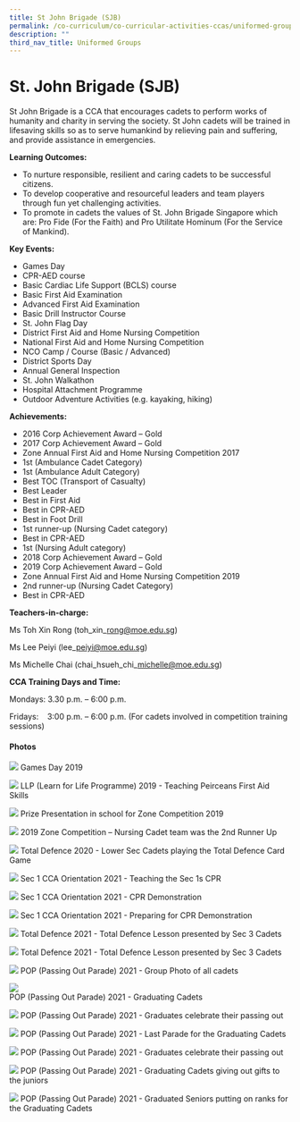 ```yaml
---
title: St John Brigade (SJB)
permalink: /co-curriculum/co-curricular-activities-ccas/uniformed-groups-st-johns-brigade/
description: ""
third_nav_title: Uniformed Groups
---
```

# **St. John Brigade (SJB)**

St John Brigade is a CCA that encourages cadets to perform works of humanity and charity in serving the society. St John cadets will be trained in lifesaving skills so as to serve humankind by relieving pain and suffering, and provide assistance in emergencies.

**Learning Outcomes:**

*   To nurture responsible, resilient and caring cadets to be successful citizens.
*   To develop cooperative and resourceful leaders and team players through fun yet challenging activities.
*   To promote in cadets the values of St. John Brigade Singapore which are: Pro Fide (For the Faith) and Pro Utilitate Hominum (For the Service of Mankind). 

**Key Events:**

*   Games Day
*   CPR-AED course
*   Basic Cardiac Life Support (BCLS) course
*   Basic First Aid Examination
*   Advanced First Aid Examination
*   Basic Drill Instructor Course
*   St. John Flag Day
*   District First Aid and Home Nursing Competition
*   National First Aid and Home Nursing Competition
*   NCO Camp / Course (Basic / Advanced)
*   District Sports Day
*   Annual General Inspection
*   St. John Walkathon
*   Hospital Attachment Programme
*   Outdoor Adventure Activities (e.g. kayaking, hiking)

**Achievements:**

*   2016 Corp Achievement Award – Gold
*   2017 Corp Achievement Award – Gold
*   Zone Annual First Aid and Home Nursing Competition 2017
*   1st (Ambulance Cadet Category)
*   1st (Ambulance Adult Category)
*   Best TOC (Transport of Casualty)
*   Best Leader
*   Best in First Aid
*   Best in CPR-AED
*   Best in Foot Drill
*   1st runner-up (Nursing Cadet category)
*   Best in CPR-AED
*   1st (Nursing Adult category)
*   2018 Corp Achievement Award – Gold
*   2019 Corp Achievement Award – Gold
*   Zone Annual First Aid and Home Nursing Competition 2019
*   2nd runner-up (Nursing Cadet Category)
*   Best in CPR-AED

**Teachers-in-charge:**

Ms Toh Xin Rong (toh\_xin\_rong@moe.edu.sg)

Ms Lee Peiyi (lee\_peiyi@moe.edu.sg)

Ms Michelle Chai (chai\_hsueh\_chi\_michelle@moe.edu.sg)

**CCA Training Days and Time:**

Mondays: 3.30 p.m. – 6:00 p.m.

Fridays:    3:00 p.m. – 6:00 p.m. (For cadets involved in competition training sessions)

#### Photos

![](/images/Photo-17.jpg)
Games Day 2019

![](/images/Photo-16.jpg)
LLP (Learn for Life Programme) 2019 - Teaching Peirceans First Aid Skills

![](/images/Photo-15-1.jpg)
Prize Presentation in school for Zone Competition 2019

![](/images/Photo-14-1-scaled.jpg)
2019 Zone Competition – Nursing Cadet team was the 2nd Runner Up

![](/images/Photo-13-1-scaled.jpg)
Total Defence 2020 - Lower Sec Cadets playing the Total Defence Card Game

![](/images/Photo-12-2-scaled.jpg)
Sec 1 CCA Orientation 2021 - Teaching the Sec 1s CPR

![](/images/Photo-11-2-scaled.jpg)
Sec 1 CCA Orientation 2021 - CPR Demonstration

![](/images/Photo-10-3-scaled.jpg)
Sec 1 CCA Orientation 2021 - Preparing for CPR Demonstration

![](/images/Photo-9-3-scaled.jpg)
Total Defence 2021 - Total Defence Lesson presented by Sec 3 Cadets

![](/images/Photo-8-3-scaled.jpg)
Total Defence 2021 - Total Defence Lesson presented by Sec 3 Cadets

![](/images/Photo-7-4-scaled.jpg)
POP (Passing Out Parade) 2021 - Group Photo of all cadets

![](/images/Photo-6-4-scaled.jpg)\
POP (Passing Out Parade) 2021 - Graduating Cadets

![](/images/Photo-5-4-scaled.jpg)
POP (Passing Out Parade) 2021 - Graduates celebrate their passing out

![](/images/Photo-4-4-scaled.jpg)
POP (Passing Out Parade) 2021 - Last Parade for the Graduating Cadets

![](/images/Photo-3-3-scaled.jpg)
POP (Passing Out Parade) 2021 - Graduates celebrate their passing out

![](/images/Photo-2-3-scaled.jpg)
POP (Passing Out Parade) 2021 - Graduating Cadets giving out gifts to the juniors

![](/images/Photo-1-3-scaled.jpg)
POP (Passing Out Parade) 2021 - Graduated Seniors putting on ranks for the Graduating Cadets

